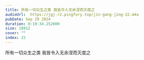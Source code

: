 ```yaml
---
title: 所有一切众生之类 我皆令入无余涅而灭度之
audioUrl:  https://jgj-r2.pingfury.top/jin-gang-jing-22.m4a
pubDate: Sep 29 2024
duration: 0:19:34.252000
size: 18912
cover: ""
index: 22
---
```

所有一切众生之类 我皆令入无余涅而灭度之